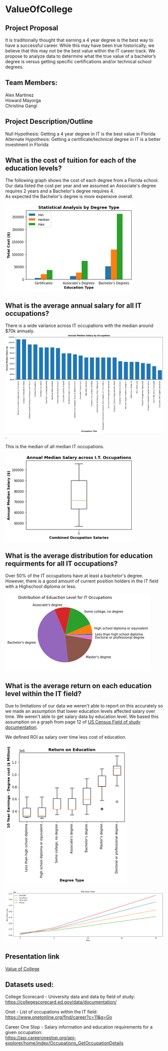 # ValueOfCollege

## Project Proposal
It is traditionally thought that earning a 4 year degree is the best way to have a successful career.  While this may have been true historically, we believe that this may not be the best value within the IT career track.  We propose to analyze data to determine what the true value of a bachelor’s degree is versus getting specific certifications and/or technical school degrees.


## Team Members:
Alex Martinez  
Howard Mayorga  
Christina Gangi


## Project Description/Outline
Null Hypothesis:
Getting a 4 year degree in IT is the best value in Florida  
Alternate Hypothesis:
Getting a certificate/technical degree in IT is a better investment in Florida  



## What is the cost of tuition for each of the education levels?
The following graph shows the cost of each degree from a Florida school.  
Our data listed the cost per year and we assumed an Associate's degree requires 2 years and a Bachelor's degree requires 4.  
As expected the Bachelor's degree is more expensive overall.  

![fig1](/Images/Stat_Analysis.png)

## What is the average annual salary for all IT occupations?  
There is a wide variance across IT occupations with the median around $70k annualy.
![annual_salaries](/Images/Annual_salaries.png). 

This is the median of all median IT occupations.  

![annual_salaries](/Images/Median_salary_all.png)


## What is the average distribution for education requirments for all IT occupations?
Over 50% of the IT occupations have at least a bachelor's degree. However, there is a good amount of current position holders in the IT field with a Highschool diploma or less.  

![annual_salaries](/Images/Pie_distribution.png)

## What is the average return on each education level within the IT field?  
Due to limitations of our data we weren't able to report on this accurately so we made an assumption that lower education levels affected salary over time.  We weren't able to get salary data by education level.  We based this assumption on a graph from page 12 of [US Census Field of study documentation](https://collegescorecard.ed.gov/assets/FieldOfStudyDataDocumentation.pdf).  

We defined ROI as salary over time less cost of education.  

![fig2](/Images/Box_Plot.png)  

![fig3](/Images/ROI_line_plot.png)  

## Presentation link
[Value of College](/Value_of_college.pdf)

## Datasets used:
College Scorecard - University data and data by field of study:  
https://collegescorecard.ed.gov/data/documentation/

Onet - List of occupations within the IT field:   
https://www.onetonline.org/find/career?c=11&g=Go  

Career One Stop - Salary information and education requirements for a given occupation:  
https://api.careeronestop.org/api-explorer/home/index/Occupations_GetOccupationDetails






